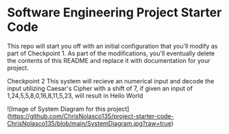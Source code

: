 # Software Engineering Project Starter Code

This repo will start you off with an initial configuration that you'll modify as part of Checkpoint 1. As part of the modifications, you'll eventually delete the contents of this README and replace it with documentation for your project.

Checkpoint 2
This system will recieve an numerical input and decode the input utilizing Caesar's Cipher with a shift of 7, if given an input of 1,24,5,5,8,0,16,8,11,5,23, will result in Hello World 

![Image of System Diagram for this project] (https://github.com/ChrisNolasco135/project-starter-code-ChrisNolasco135/blob/main/SystemDiagram.jpg?raw=true)